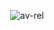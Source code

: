 <div align="center"> 
<p><img align="center" src="https://github-readme-streak-stats.herokuapp.com/?user=av-rel&" alt="av-rel" /></p>
</div>
